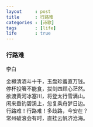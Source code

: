 ```yaml
---
layout     : post
title      : 行路难
categories : [诗歌]
tags       : [life]
life       : true
---
```


### 行路难

李白</br>

金樽清酒斗十千，玉盘珍羞直万钱。</br>
停杯投箸不能食，拔剑四顾心茫然。</br>
欲渡黄河冰塞川，将登太行雪满山。</br>
闲来垂钓碧溪上，忽复乘舟梦日边。</br>
行路难！行路难！多歧路，今安在？</br>
常州破浪会有时，直挂云帆济沧海。</br>
